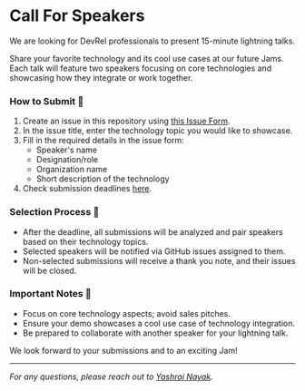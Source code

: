 # Call For Speakers

We are looking for DevRel professionals to present 15-minute lightning talks. 

Share your favorite technology and its cool use cases at our future Jams. Each talk will feature two speakers focusing on core technologies and showcasing how they integrate or work together.

### How to Submit 🧵

1. Create an issue in this repository using [this Issue Form](https://github.com/devreljam/Call-For-Speakers/issues/new?template=call_for_speakers.yml).
2. In the issue title, enter the technology topic you would like to showcase.
3. Fill in the required details in the issue form:
   - Speaker's name
   - Designation/role
   - Organization name
   - Short description of the technology
4. Check submission deadlines [here](https://github.com/DevRelJam/.github/tree/main/profile#upcoming-devrel-jams-).

### Selection Process 🐛

- After the deadline, all submissions will be analyzed and pair speakers based on their technology topics.
- Selected speakers will be notified via GitHub issues assigned to them.
- Non-selected submissions will receive a thank you note, and their issues will be closed.

### Important Notes 📝

- Focus on core technology aspects; avoid sales pitches.
- Ensure your demo showcases a cool use case of technology integration.
- Be prepared to collaborate with another speaker for your lightning talk.

We look forward to your submissions and to an exciting Jam!

---

*For any questions, please reach out to [Yashraj Nayak](https://www.linkedin.com/in/yashrajnayak/).*
